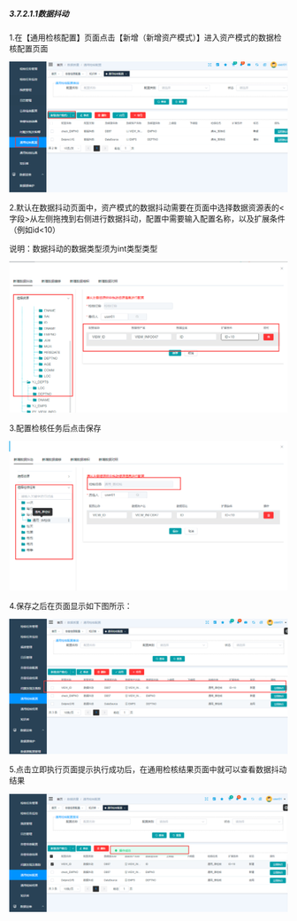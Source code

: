 ##### 3.7.2.1.1数据抖动

 1.在【通用检核配置】页面点击【新增（新增资产模式）】进入资产模式的数据检核配置页面

![image-20210425211752435](4.1.2.1.1%E6%95%B0%E6%8D%AE%E6%8A%96%E5%8A%A8.assets/image-20210425211752435.png)

2.默认在数据抖动页面中，资产模式的数据抖动需要在页面中选择数据资源表的<字段>从左侧拖拽到右侧进行数据抖动，配置中需要输入配置名称，以及扩展条件（例如id<10）

说明：数据抖动的数据类型须为int类型类型

![image-20210425212530133](4.1.2.1.1%E6%95%B0%E6%8D%AE%E6%8A%96%E5%8A%A8.assets/image-20210425212530133.png)

3.配置检核任务后点击保存

![image-20210425212635788](4.1.2.1.1%E6%95%B0%E6%8D%AE%E6%8A%96%E5%8A%A8.assets/image-20210425212635788.png)

4.保存之后在页面显示如下图所示：

![image-20210425212743288](4.1.2.1.1%E6%95%B0%E6%8D%AE%E6%8A%96%E5%8A%A8.assets/image-20210425212743288.png)

5.点击立即执行页面提示执行成功后，在通用检核结果页面中就可以查看数据抖动结果

![image-20210425213010140](4.1.2.1.1%E6%95%B0%E6%8D%AE%E6%8A%96%E5%8A%A8.assets/image-20210425213010140.png)